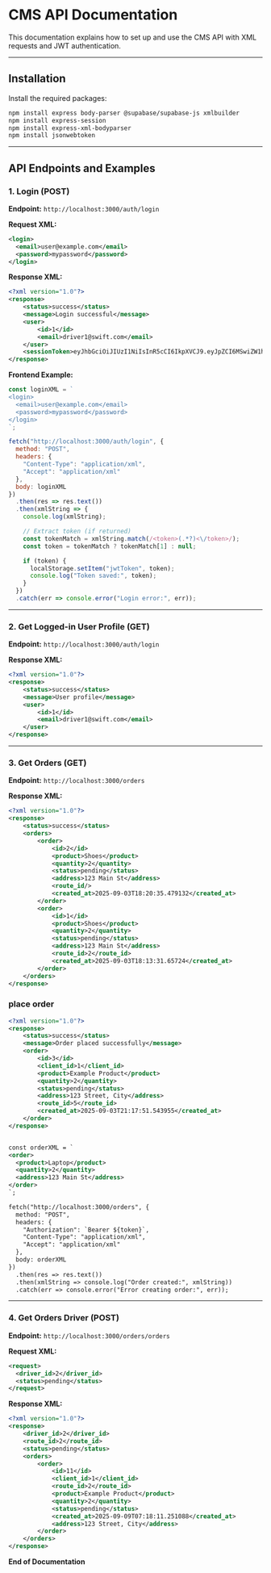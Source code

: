 # CMS API Documentation

This documentation explains how to set up and use the CMS API with XML requests and JWT authentication.

---

## Installation

Install the required packages:

```bash
npm install express body-parser @supabase/supabase-js xmlbuilder
npm install express-session
npm install express-xml-bodyparser
npm install jsonwebtoken
```

---

## API Endpoints and Examples

### 1. Login (POST)

**Endpoint:** `http://localhost:3000/auth/login`

**Request XML:**

```xml
<login>
  <email>user@example.com</email>
  <password>mypassword</password>
</login>
```

**Response XML:**

```xml
<?xml version="1.0"?>
<response>
    <status>success</status>
    <message>Login successful</message>
    <user>
        <id>1</id>
        <email>driver1@swift.com</email>
    </user>
    <sessionToken>eyJhbGciOiJIUzI1NiIsInR5cCI6IkpXVCJ9.eyJpZCI6MSwiZW1haWwiOiJkcml2ZXIxQHN3aWZ0LmNvbSIsImlhdCI6MTc1NzIyNjg5OCwiZXhwIjoxNzU3MjMwNDk4fQ.Hwum1J25QGTaufQw1gbjCAWzrdUYyg9oHJP6i4ky5n0</sessionToken>
</response>
```

**Frontend Example:**

```javascript
const loginXML = `
<login>
  <email>user@example.com</email>
  <password>mypassword</password>
</login>
`;

fetch("http://localhost:3000/auth/login", {
  method: "POST",
  headers: {
    "Content-Type": "application/xml",
    "Accept": "application/xml"
  },
  body: loginXML
})
  .then(res => res.text())
  .then(xmlString => {
    console.log(xmlString);

    // Extract token (if returned)
    const tokenMatch = xmlString.match(/<token>(.*?)<\/token>/);
    const token = tokenMatch ? tokenMatch[1] : null;

    if (token) {
      localStorage.setItem("jwtToken", token);
      console.log("Token saved:", token);
    }
  })
  .catch(err => console.error("Login error:", err));
```

---

### 2. Get Logged-in User Profile (GET)

**Endpoint:** `http://localhost:3000/auth/login`

**Response XML:**

```xml
<?xml version="1.0"?>
<response>
    <status>success</status>
    <message>User profile</message>
    <user>
        <id>1</id>
        <email>driver1@swift.com</email>
    </user>
</response>
```

---

### 3. Get Orders (GET)

**Endpoint:** `http://localhost:3000/orders`

**Response XML:**

```xml
<?xml version="1.0"?>
<response>
    <status>success</status>
    <orders>
        <order>
            <id>2</id>
            <product>Shoes</product>
            <quantity>2</quantity>
            <status>pending</status>
            <address>123 Main St</address>
            <route_id/>
            <created_at>2025-09-03T18:20:35.479132</created_at>
        </order>
        <order>
            <id>1</id>
            <product>Shoes</product>
            <quantity>2</quantity>
            <status>pending</status>
            <address>123 Main St</address>
            <route_id>2</route_id>
            <created_at>2025-09-03T18:13:31.65724</created_at>
        </order>
    </orders>
</response>

```

### place order
``` xml
<?xml version="1.0"?>
<response>
    <status>success</status>
    <message>Order placed successfully</message>
    <order>
        <id>3</id>
        <client_id>1</client_id>
        <product>Example Product</product>
        <quantity>2</quantity>
        <status>pending</status>
        <address>123 Street, City</address>
        <route_id>5</route_id>
        <created_at>2025-09-03T21:17:51.543955</created_at>
    </order>
</response>


const orderXML = `
<order>
  <product>Laptop</product>
  <quantity>2</quantity>
  <address>123 Main St</address>
</order>
`;

fetch("http://localhost:3000/orders", {
  method: "POST",
  headers: {
    "Authorization": `Bearer ${token}`,
    "Content-Type": "application/xml",
    "Accept": "application/xml"
  },
  body: orderXML
})
  .then(res => res.text())
  .then(xmlString => console.log("Order created:", xmlString))
  .catch(err => console.error("Error creating order:", err));
```

---




### 4. Get Orders Driver (POST)

**Endpoint:** `http://localhost:3000/orders/orders`

**Request XML:**

```xml
<request>
  <driver_id>2</driver_id>
  <status>pending</status>
</request>
```

**Response XML:**

```xml
<?xml version="1.0"?>
<response>
    <driver_id>2</driver_id>
    <route_id>2</route_id>
    <status>pending</status>
    <orders>
        <order>
            <id>11</id>
            <client_id>1</client_id>
            <route_id>2</route_id>
            <product>Example Product</product>
            <quantity>2</quantity>
            <status>pending</status>
            <created_at>2025-09-09T07:18:11.251088</created_at>
            <address>123 Street, City</address>
        </order>
    </orders>
</response>
```


**End of Documentation**
